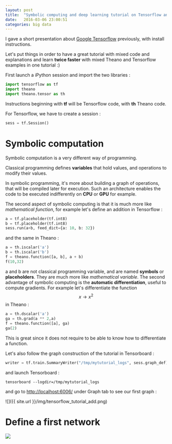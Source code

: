 ```yaml
---
layout: post
title:  "Symbolic computing and deep learning tutorial on Tensorflow and Theano"
date:   2016-03-06 23:00:51
categories: big data
---
```


I gave a short presentation about [Google Tensorflow](http://christopher5106.github.io/deep/learning/2015/11/11/tensorflow-google-deeplearning-library.html) previously, with install instructions.

Let's put things in order to have a great tutorial with mixed code and explanations and learn **twice faster** with mixed Theano and Tensorflow examples in one tutorial :)

First launch a iPython session and import the two libraries :

```python
import tensorflow as tf
import theano
import theano.tensor as th
```

Instructions beginning with **tf** will be Tensorflow code, with **th** Theano code.

For Tensorflow, we have to create a session :

```python
sess = tf.Session()
```

# Symbolic computation

Symbolic computation is a very different way of programming.

Classical programming defines **variables** that hold values, and operations to modify their values.

In symbolic programming, it's more about building a graph of operations, that will be compiled later for execution. Such an architecture enables the code to be executed indifferently on **CPU** or **GPU** for example.

The second aspect of symbolic computing is that it is much more like *mathematical function*, for example let's define an addition in Tensorflow :

```python
a = tf.placeholder(tf.int8)
b = tf.placeholder(tf.int8)
sess.run(a+b, feed_dict={a: 10, b: 32})
```

and the same in Theano :

```python
a = th.iscalar('a')
b = th.iscalar('b')
f = theano.function([a, b], a + b)
f(10,32)
```

a and b are not classical programming variable, and are named **symbols** or **placeholders**. They are much more like *mathematical variable*. The second advantage of symbolic computing is the **automatic differentiation**, useful to compute gradients. For example let's differentiate the function $$ x \rightarrow x^2 $$ in Theano :

```python
a = th.dscalar('a')
ga = th.grad(a ** 2,a)
f = theano.function([a], ga)
ga(2)
```

This is great since it does not require to be able to know how to differentiate a function.

Let's also follow the graph construction of the tutorial in Tensorboard :

```python
writer = tf.train.SummaryWriter("/tmp/mytutorial_logs", sess.graph_def)
```

and launch Tensorboard :

```
tensorboard --logdir=/tmp/mytutorial_logs
```

and go to [http://localhost:6006/](http://localhost:6006/) under Graph tab to see our first graph :


![]({{ site.url }}/img/tensorflow_tutorial_add.png)


# Define a first network

![](http://christopher5106.github.io/img/simple_network.png)
